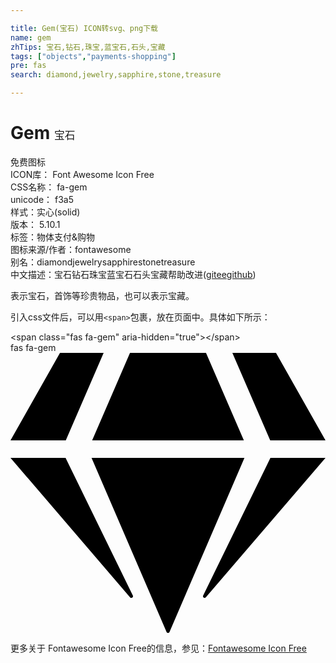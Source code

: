 ```yaml
---

title: Gem(宝石) ICON转svg、png下载
name: gem
zhTips: 宝石,钻石,珠宝,蓝宝石,石头,宝藏
tags: ["objects","payments-shopping"]
pre: fas
search: diamond,jewelry,sapphire,stone,treasure

---
```


# Gem  <small style="font-size: 60%;font-weight: 100">宝石</small>


<div class="detail-page">
<p>
<span><span class="badge-success badge">免费图标</span> </span>
<br/>
<span>
ICON库：
<span class="badge-secondary badge">Font Awesome Icon Free</span> 
</span>
<br/>
<span>
CSS名称：
<span class="badge-secondary badge">fa-gem</span> 
</span>
<br/>
<span>
unicode：
<span class="badge-secondary badge">f3a5</span> 
<copy-btn content='f3a5' btn-title=""></copy-btn>
<copy-btn :content='String.fromCodePoint(parseInt("f3a5", 16))' btn-title="复制U"></copy-btn>
</span><br/><span>样式：<span class="badge-light badge">实心(solid)</span></span>
<br/>
<span>
版本：
<span class="badge-secondary badge">5.10.1</span> 
</span><br/><span>标签：<span class="badge-light badge"><router-link to="/tags/objects.html">物体</router-link></span><span class="badge-light badge"><router-link to="/tags/payments-shopping.html">支付&购物</router-link></span></span>
<br/>
<span>图标来源/作者：<span class="badge-light badge">fontawesome</span></span> 
<br/>
<span>别名：<span class="badge-light badge">diamond</span><span class="badge-light badge">jewelry</span><span class="badge-light badge">sapphire</span><span class="badge-light badge">stone</span><span class="badge-light badge">treasure</span></span><br/><span class="zh-detail">中文描述：<span class="badge-primary badge">宝石</span><span class="badge-primary badge">钻石</span><span class="badge-primary badge">珠宝</span><span class="badge-primary badge">蓝宝石</span><span class="badge-primary badge">石头</span><span class="badge-primary badge">宝藏</span><span class="help-link"><span>帮助改进</span>(<a href="https://gitee.com/liuwave/icon-helper/edit/master/json/fontawesome/solid/gem.json" target="_blank" rel="noopener noreferrer">gitee</a><a href="https://github.com/liuwave/icon-helper/edit/master/json/fontawesome/solid/gem.json" target="_blank" rel="noopener noreferrer">github</a></span>)</span><br/>
</p>
</div><div class="description description alert alert-light">表示宝石，首饰等珍贵物品，也可以表示宝藏。</div>
<div class="alert alert-dark">
  <i class="fas fa-gem fa-xs"></i>
  <i class="fas fa-gem fa-sm"></i>
  <i class="fas fa-gem fa-lg"></i>
  <i class="fas fa-gem fa-2x"></i>
  <i class="fas fa-gem fa-3x"></i>
  <i class="fas fa-gem fa-5x"></i>
  <i class="fas fa-gem fa-7x"></i>
</div>
<div>
  <p>引入css文件后，可以用<code>&lt;span&gt;</code>包裹，放在页面中。具体如下所示：    
  </p>
  <div class="alert alert-primary" style="font-size: 14px">
    &lt;span class="fas fa-gem" aria-hidden="true"&gt;&lt;/span&gt;
    <copy-btn content='<span class="fas fa-gem" aria-hidden="true"></span>'></copy-btn>
  </div>
  <div class="alert alert-secondary">
    <i class="fas fa-gem"
    style="font-size: 24px"
    aria-hidden="true"></i> fas fa-gem
    <copy-btn content="fas fa-gem" btn-title="复制图标名称"></copy-btn>
  </div>
</div>
<div id="svg" class="svg-wrap">
<svg xmlns="http://www.w3.org/2000/svg" viewBox="0 0 576 512"><path d="M485.5 0L576 160H474.9L405.7 0h79.8zm-128 0l69.2 160H149.3L218.5 0h139zm-267 0h79.8l-69.2 160H0L90.5 0zM0 192h100.7l123 251.7c1.5 3.1-2.7 5.9-5 3.3L0 192zm148.2 0h279.6l-137 318.2c-1 2.4-4.5 2.4-5.5 0L148.2 192zm204.1 251.7l123-251.7H576L357.3 446.9c-2.3 2.7-6.5-.1-5-3.2z"/></svg>
</div>
<detail full-name='fa-gem'></detail>
    
<div><p>更多关于  Fontawesome Icon Free的信息，参见：<a target="_blank" href="https://iconhelper.cn/fontawesome.html">Fontawesome Icon Free</a>
</p></div>
